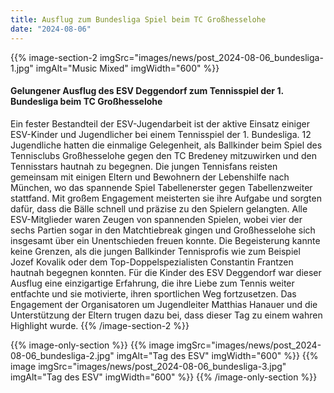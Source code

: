 ```yaml
---
title: Ausflug zum Bundesliga Spiel beim TC Großhesselohe
date: "2024-08-06"
---
```


{{% image-section-2 imgSrc="images/news/post_2024-08-06_bundesliga-1.jpg" imgAlt="Music Mixed" imgWidth="600" %}}
#### Gelungener Ausflug des ESV Deggendorf zum Tennisspiel der 1. Bundesliga beim TC Großhesselohe
Ein fester Bestandteil der ESV-Jugendarbeit ist der aktive Einsatz einiger ESV-Kinder und Jugendlicher bei einem Tennisspiel der 1. Bundesliga. 12 Jugendliche hatten die einmalige Gelegenheit, als Ballkinder beim Spiel des Tennisclubs Großhesselohe gegen den TC Bredeney mitzuwirken und den Tennisstars hautnah zu begegnen.
Die jungen Tennisfans reisten gemeinsam mit einigen Eltern und Bewohnern der Lebenshilfe nach München, wo das spannende Spiel Tabellenerster gegen Tabellenzweiter stattfand.
Mit großem Engagement meisterten sie ihre Aufgabe und sorgten dafür, dass die Bälle schnell und präzise zu den Spielern gelangten. Alle ESV-Mitglieder waren Zeugen von spannenden Spielen, wobei vier der sechs Partien sogar in den Matchtiebreak gingen und Großhesselohe sich insgesamt über ein Unentschieden freuen konnte.
Die Begeisterung kannte keine Grenzen, als die jungen Ballkinder Tennisprofis wie zum Beispiel Jozef Kovalik oder dem Top-Doppelspezialisten Constantin Frantzen hautnah begegnen konnten.
Für die Kinder des ESV Deggendorf war dieser Ausflug eine einzigartige Erfahrung, die ihre Liebe zum Tennis weiter entfachte und sie motivierte, ihren sportlichen Weg fortzusetzen. Das Engagement der Organisatoren um Jugendleiter Matthias Hanauer und die Unterstützung der Eltern trugen dazu bei, dass dieser Tag zu einem wahren Highlight wurde.
{{% /image-section-2 %}}

{{% image-only-section %}}
{{% image imgSrc="images/news/post_2024-08-06_bundesliga-2.jpg" imgAlt="Tag des ESV" imgWidth="600" %}}
{{% image imgSrc="images/news/post_2024-08-06_bundesliga-3.jpg" imgAlt="Tag des ESV" imgWidth="600" %}}
{{% /image-only-section %}}
